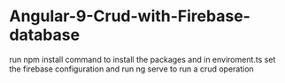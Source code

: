 # Angular-9-Crud-with-Firebase-database
run npm install command to install the packages and in enviroment.ts set the firebase configuration and run ng serve to run a crud operation

